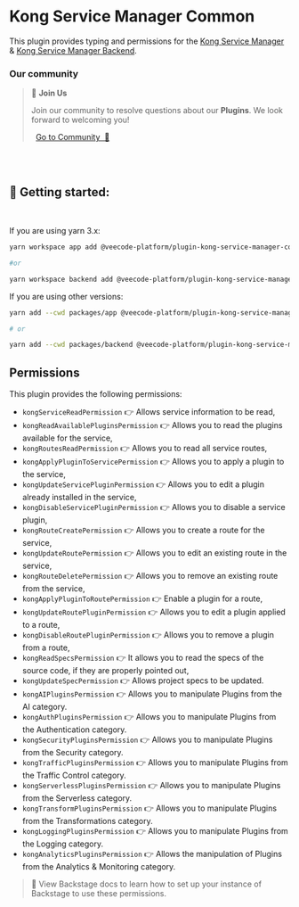 # Kong Service Manager Common 

This plugin provides typing and permissions for the  [Kong Service Manager](https://platform.vee.codes/plugin/kong-service-manager/)  & [Kong Service Manager Backend](https://github.com/veecode-platform/platform-backstage-plugins/blob/master/plugins/kong-service-manager-backend/README.md).


### Our community

> 💬  **Join Us**
>
> Join our community to resolve questions about our **Plugins**. We look forward to welcoming you! <br>
>
>    [Go to Community  🚀](https://github.com/orgs/veecode-platform/discussions)

<br><br>

## 🚀 Getting started: 

<br>

If you are using yarn 3.x:

```bash
yarn workspace app add @veecode-platform/plugin-kong-service-manager-common

#or

yarn workspace backend add @veecode-platform/plugin-kong-service-manager-common
```

If you are using other versions:

```bash
yarn add --cwd packages/app @veecode-platform/plugin-kong-service-manager-common

# or

yarn add --cwd packages/backend @veecode-platform/plugin-kong-service-manager-common

```

## Permissions

This plugin provides the following permissions:

- `kongServiceReadPermission` 👉 Allows service information to be read,
- `kongReadAvailablePluginsPermission` 👉 Allows you to read the plugins available for the service,
- `kongRoutesReadPermission` 👉 Allows you to read all service routes,
- `kongApplyPluginToServicePermission` 👉 Allows you to apply a plugin to the service,
- `kongUpdateServicePluginPermission` 👉 Allows you to edit a plugin already installed in the service,
- `kongDisableServicePluginPermission` 👉 Allows you to disable a service plugin,
- `kongRouteCreatePermission` 👉 Allows you to create a route for the service,
- `kongUpdateRoutePermission` 👉 Allows you to edit an existing route in the service,
- `kongRouteDeletePermission` 👉 Allows you to remove an existing route from the service,
- `kongApplyPluginToRoutePermission` 👉 Enable a plugin for a route,
- `kongUpdateRoutePluginPermission` 👉 Allows you to edit a plugin applied to a route,
- `kongDisableRoutePluginPermission` 👉 Allows you to remove a plugin from a route,
- `kongReadSpecsPermission` 👉 It allows you to read the specs of the source code, if they are properly pointed out,
- `kongUpdateSpecPermission` 👉 Allows project specs to be updated.
-  `kongAIPluginsPermission` 👉 Allows you to manipulate Plugins from the AI category.
-  `kongAuthPluginsPermission` 👉 Allows you to manipulate Plugins from the Authentication category.
-  `kongSecurityPluginsPermission` 👉 Allows you to manipulate Plugins from the Security category.
-  `kongTrafficPluginsPermission` 👉 Allows you to manipulate Plugins from the Traffic Control category.
-  `kongServerlessPluginsPermission` 👉 Allows you to manipulate Plugins from the Serverless category.
-  `kongTransformPluginsPermission` 👉 Allows you to manipulate Plugins from the Transformations category.
-  `kongLoggingPluginsPermission` 👉 Allows you to manipulate Plugins from the Logging category.
-  `kongAnalyticsPluginsPermission` 👉 Allows the manipulation of Plugins from the Analytics & Monitoring category.


> 🚨 View Backstage docs to learn how to set up your instance of Backstage to use these permissions.
